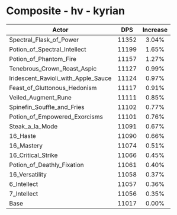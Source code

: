# Composite - hv - kyrian
| Actor | DPS | Increase |
|---|:---:|:---:|
|Spectral_Flask_of_Power|11352|3.04%|
|Potion_of_Spectral_Intellect|11199|1.65%|
|Potion_of_Phantom_Fire|11157|1.27%|
|Tenebrous_Crown_Roast_Aspic|11127|0.99%|
|Iridescent_Ravioli_with_Apple_Sauce|11124|0.97%|
|Feast_of_Gluttonous_Hedonism|11117|0.91%|
|Veiled_Augment_Rune|11111|0.85%|
|Spinefin_Souffle_and_Fries|11102|0.77%|
|Potion_of_Empowered_Exorcisms|11101|0.76%|
|Steak_a_la_Mode|11091|0.67%|
|16_Haste|11090|0.66%|
|16_Mastery|11074|0.51%|
|16_Critical_Strike|11066|0.45%|
|Potion_of_Deathly_Fixation|11061|0.40%|
|16_Versatility|11058|0.37%|
|6_Intellect|11057|0.36%|
|7_Intellect|11056|0.35%|
|Base|11017|0.00%|
